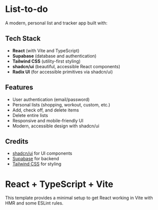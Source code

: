 # List-to-do

A modern, personal list and tracker app built with:

## Tech Stack
- **React** (with Vite and TypeScript)
- **Supabase** (database and authentication)
- **Tailwind CSS** (utility-first styling)
- **shadcn/ui** (beautiful, accessible React components)
- **Radix UI** (for accessible primitives via shadcn/ui)

## Features
- User authentication (email/password)
- Personal lists (shopping, workout, custom, etc.)
- Add, check off, and delete items
- Delete entire lists
- Responsive and mobile-friendly UI
- Modern, accessible design with shadcn/ui

## Credits
- [shadcn/ui](https://ui.shadcn.com/) for UI components
- [Supabase](https://supabase.com/) for backend
- [Tailwind CSS](https://tailwindcss.com/) for styling

# React + TypeScript + Vite

This template provides a minimal setup to get React working in Vite with HMR and some ESLint rules.
